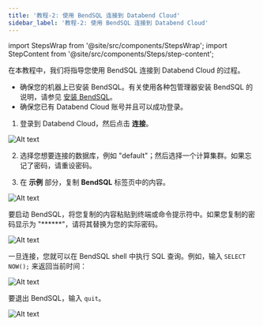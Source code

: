```yaml
---
title: '教程-2: 使用 BendSQL 连接到 Databend Cloud'
sidebar_label: '教程-2: 使用 BendSQL 连接到 Databend Cloud'
---
```

import StepsWrap from '@site/src/components/StepsWrap';
import StepContent from '@site/src/components/Steps/step-content';

在本教程中，我们将指导您使用 BendSQL 连接到 Databend Cloud 的过程。

<StepsWrap>
<StepContent number="0" title="开始之前">

- 确保您的机器上已安装 BendSQL。有关使用各种包管理器安装 BendSQL 的说明，请参见 [安装 BendSQL](index.md#installing-bendsql)。
- 确保您已有 Databend Cloud 账号并且可以成功登录。

</StepContent>

<StepContent number="1" title="获取连接信息">

1. 登录到 Databend Cloud，然后点击 **连接**。

![Alt text](/img/connect/bendsql-4.gif)

2. 选择您想要连接的数据库，例如 "default"；然后选择一个计算集群。如果忘记了密码，请重设密码。

3. 在 **示例** 部分，复制 **BendSQL** 标签页中的内容。

![Alt text](/img/connect/bendsql-5.gif)

</StepContent>
<StepContent number="2" title="启动 BendSQL">

要启动 BendSQL，将您复制的内容粘贴到终端或命令提示符中。如果您复制的密码显示为 "******"，请将其替换为您的实际密码。

![Alt text](/img/connect/bendsql-6.gif)

</StepContent>

<StepContent number="3" title="执行查询">

一旦连接，您就可以在 BendSQL shell 中执行 SQL 查询。例如，输入 `SELECT NOW();` 来返回当前时间：

![Alt text](/img/connect/bendsql-7.gif)

</StepContent>
<StepContent number="4" title="退出 BendSQL">

要退出 BendSQL，输入 `quit`。

![Alt text](/img/connect/bendsql-8.gif)

</StepContent>
</StepsWrap>